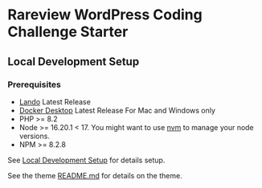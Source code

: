# Rareview WordPress Coding Challenge Starter

## Local Development Setup

### Prerequisites

- [Lando](https://lando.dev) Latest Release
- [Docker Desktop](https://www.docker.com/products/docker-desktop/) Latest Release For Mac and Windows only
- PHP >= 8.2
- Node >= 16.20.1 < 17. You might want to use [nvm](https://github.com/nvm-sh/nvm) to manage your node versions.
- NPM >= 8.2.8

See [Local Development Setup](.lando/docs/local-development-setup.md) for details setup.

See the theme [README.md](wp-content/themes/rareview/README.md) for details on the theme.
